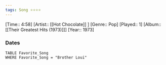 ```yaml
---
tags: Song ⭐⭐⭐⭐ 
---
```

[Time:: 4:58]
[Artist:: [[Hot Chocolate]] ]
[Genre:: Pop]
[Played:: 1]
[Album:: [[Their Greatest Hits (1973)]]]
[Year:: 1973]
### Dates
````dataview
TABLE Favorite_Song
WHERE Favorite_Song = "Brother Loui"
````